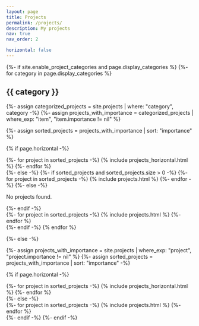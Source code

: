 ```yaml
---
layout: page
title: Projects
permalink: /projects/
description: My projects
nav: true
nav_order: 2

horizontal: false
---
```


<!-- pages/projects.md -->
<div class="projects">
{%- if site.enable_project_categories and page.display_categories %}
  <!-- Display categorized projects -->
  {%- for category in page.display_categories %}
  <h2 class="category">{{ category }}</h2>
  {%- assign categorized_projects = site.projects | where: "category", category -%}
  {%- assign projects_with_importance = categorized_projects | where_exp: "item", "item.importance != nil" %}

  {%- assign sorted_projects = projects_with_importance | sort: "importance" %}
  <!-- Generate cards for each project -->
  {% if page.horizontal -%}
  <div class="container">
    <div class="row row-cols-2">
    {%- for project in sorted_projects -%}
      {% include projects_horizontal.html %}
    {%- endfor %}
    </div>
  </div>
  {%- else -%}
  {%- if sorted_projects and sorted_projects.size > 0 -%}
  <!-- Iterate and display projects -->
    {%- for project in sorted_projects -%}
      {% include projects.html %}
    {%- endfor -%}
  {%- else -%}
    <p>No projects found.</p>
  {%- endif -%}

  <div class="grid">
    {%- for project in sorted_projects -%}
      {% include projects.html %}
    {%- endfor %}
  </div>
  {%- endif -%}
  {% endfor %}

{%- else -%}
<!-- Display projects without categories -->
  {%- assign projects_with_importance = site.projects | where_exp: "project", "project.importance != nil" %}
  {%- assign sorted_projects = projects_with_importance | sort: "importance" -%}
  <!-- Generate cards for each project -->
  {% if page.horizontal -%}
  <div class="container">
    <div class="row row-cols-2">
    {%- for project in sorted_projects -%}
      {% include projects_horizontal.html %}
    {%- endfor %}
    </div>
  </div>
  {%- else -%}
  <div class="grid">
    {%- for project in sorted_projects -%}
      {% include projects.html %}
    {%- endfor %}
  </div>
  {%- endif -%}
{%- endif -%}
</div>
